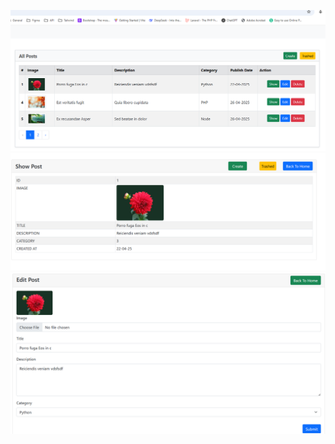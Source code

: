![Image Alt](https://github.com/shakilahsan51/crud_project/blob/main/crud_project-sss.PNG?raw=true) 
![Image Alt](https://github.com/shakilahsan51/crud_project/blob/e3bb1ee7d053a440bd8370b853e9edc8540d6ed6/22-screen-short.png) 
![Image Alt](https://github.com/shakilahsan51/crud_project/blob/bb81294d6de6097645e1dc88a3931b8a523524a2/33-screen-short.png) 
